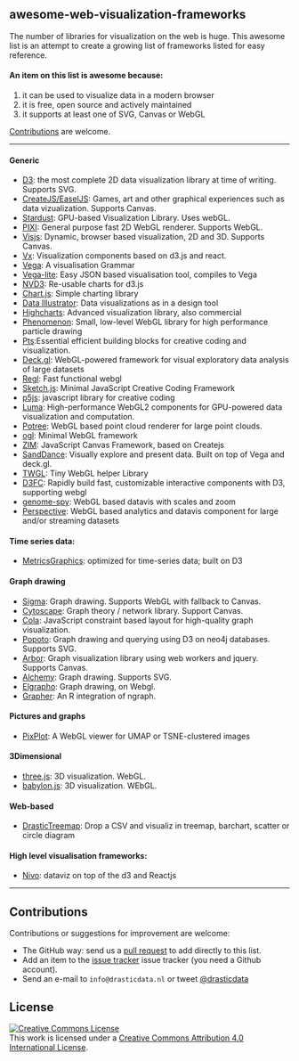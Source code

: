 ## awesome-web-visualization-frameworks
The number of libraries for visualization on the web is huge.
This awesome list is an attempt to create a growing list of frameworks listed for easy reference.

#### An item on this list is awesome because:
1. it can be used to visualize data in a modern browser
2. it is free, open source and actively maintained
3. it supports at least one of SVG, Canvas or WebGL

[Contributions](#contributions) are welcome.

*****

#### Generic
- [D3](https://d3js.org/): the most complete 2D data visualization library at time of writing. Supports SVG.
- [CreateJS/EaselJS](https://createjs.com/easeljs): Games, art and other graphical experiences such as data vizualization. Supports Canvas.
- [Stardust](https://stardustjs.github.io/): GPU-based Visualization Library. Uses webGL.
- [PIXI](http://www.pixijs.com/): General purpose fast 2D WebGL renderer. Supports WebGL.
- [Visjs](http://visjs.org/): Dynamic, browser based visualization, 2D and 3D. Supports Canvas.
- [Vx](https://vx-demo.now.sh/): Visualization components based on d3.js and react.
- [Vega](https://vega.github.io/vega/): A visualisation Grammar
- [Vega-lite](https://vega.github.io/vega-lite/): Easy JSON based visualisation tool, compiles to Vega
- [NVD3](http://nvd3.org/): Re-usable charts for d3.js
- [Chart.js](http://www.chartjs.org/): Simple charting library
- [Data Illustrator](http://www.data-illustrator.com/): Data visualizations as in a design tool
- [Highcharts](https://www.highcharts.com/): Advanced visualization library, also commercial
- [Phenomenon](https://github.com/vaneenige/phenomenon): Small, low-level WebGL library for high performance particle drawing
- [Pts](https://ptsjs.org/):Essential efficient building blocks for creative coding and visualization.
- [Deck.gl](http://deck.gl): WebGL-powered framework for visual exploratory data analysis of large datasets
- [Regl](https://github.com/regl-project/regl): Fast functional webgl
- [Sketch.js](http://soulwire.github.io/sketch.js/): Minimal JavaScript Creative Coding Framework
- [p5js](https://p5js.org/): javascript library for creative coding 
- [Luma](https://luma.gl): High-performance WebGL2 components for GPU-powered data visualization and computation.
- [Potree](http://www.potree.org/): WebGL based point cloud renderer for large point clouds.
- [ogl](https://github.com/oframe/ogl): Minimal WebGL framework
- [ZIM](https://zimjs.com): JavaScript Canvas Framework, based on Createjs
- [SandDance](https://sanddance.js.org/): Visually explore and present data. Built on top of Vega and deck.gl.
- [TWGL](https://github.com/greggman/twgl.js): Tiny WebGL helper Library
- [D3FC](https://d3fc.io/): Rapidly build fast, customizable interactive components with D3, supporting webgl
- [genome-spy](https://github.com/tuner/genome-spy): WebGL based datavis with scales and zoom
- [Perspective](https://perspective.finos.org/): WebGL based analytics and datavis component for large and/or streaming datasets

#### Time series data:
- [MetricsGraphics](https://metricsgraphicsjs.org/): optimized for time-series data; built on D3



#### Graph drawing
- [Sigma](http://sigmajs.org/): Graph drawing. Supports WebGL with fallback to Canvas.
- [Cytoscape](http://js.cytoscape.org/): Graph theory / network library. Support Canvas.
- [Cola](http://ialab.it.monash.edu/webcola/): JavaScript constraint based layout for high-quality graph visualization.
- [Popoto](http://www.popotojs.com/): Graph drawing and querying using D3 on neo4j databases. Supports SVG.
- [Arbor](http://arborjs.org/): Graph visualization library using web workers and jquery. Supports Canvas.
- [Alchemy](http://graphalchemist.github.io/Alchemy/#/): Graph drawing. Supports SVG.
- [Elgrapho](https://www.elgrapho.com/): Graph drawing, on Webgl.
- [Grapher](https://grapher.network/): An R integration of ngraph.

#### Pictures and graphs
 - [PixPlot](https://github.com/YaleDHLab/pix-plot): A WebGL viewer for UMAP or TSNE-clustered images

#### 3Dimensional
- [three.js](https://threejs.org/): 3D visualization. WebGL.
- [babylon.js](https://www.babylonjs.com/): 3D visualization. WEbGL.

#### Web-based
- [DrasticTreemap](https://www.drasticdata.nl/treemapping.htm): Drop a CSV and visualiz in treemap, barchart, scatter or circle diagram

#### High level visualisation frameworks:
- [Nivo](https://nivo.rocks): dataviz on top of the d3 and Reactjs

*****

## Contributions

Contributions or suggestions for improvement are welcome:

- The GitHub way: send us a [pull request](https://help.github.com/articles/creating-a-pull-request/) to add directly to this list.
- Add an item to the
  [issue tracker](https://github.com/SNStatComp/awesome-web-visualization-libraries/issues)
issue tracker (you need a Github account).
- Send an e-mail to `info@drasticdata.nl` or tweet [\@drasticdata](https://twitter.com/drasticdata)


## License

[![Creative Commons License](https://i.creativecommons.org/l/by/4.0/88x31.png)](http://creativecommons.org/licenses/by/4.0/)  
This work is licensed under a [Creative Commons Attribution 4.0 International License](http://creativecommons.org/licenses/by/4.0/).